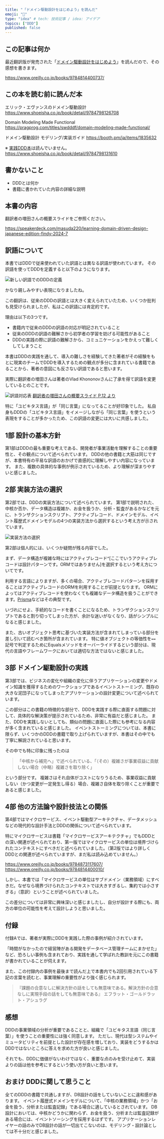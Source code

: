```yaml
---
title: "「ドメイン駆動設計をはじめよう」を読んだ"
emoji: "🦍"
type: "idea" # tech: 技術記事 / idea: アイデア
topics: ["DDD"]
published: false
---
```


## この記事は何か

最近翻訳版が発売された「[ドメイン駆動設計をはじめよう](https://www.oreilly.co.jp/books/9784814400737/)」を読んだので、その感想を書きます。

https://www.oreilly.co.jp/books/9784814400737/


## この本を読む前に読んだ本

エリック・エヴァンスのドメイン駆動設計
https://www.shoeisha.co.jp/book/detail/9784798126708

Domain Modeling Made Functional
https://pragprog.com/titles/swdddf/domain-modeling-made-functional/

ドメイン駆動設計 モデリング/実装ガイド
https://booth.pm/ja/items/1835632


※ [実践DDD本](https://amzn.asia/d/3aMYS20)は読んでいません。
https://www.shoeisha.co.jp/book/detail/9784798131610

## 書かないこと

- DDDとは何か
- 書籍に書かれていた内容の詳細な説明

## 本書の内容

翻訳者の増田さんの概要スライドをご参照ください。

https://speakerdeck.com/masuda220/learning-domain-driven-design-japanese-edition-findy-2024-7

## 訳語について

本書ではDDDで従来使われていた訳語とは異なる訳語が使われています。
その訳語を使ってDDDを定義すると以下のようになります。

![新しい訳語でのDDDの定義](/images//start-ddd-slide-p13.png)

かなり親しみやすい表現になりましたね。

この翻訳は、従来のDDDの訳語とは大きく変えられていたため、いくつか批判も見受けられましたが、私はこの訳語には肯定的です。

理由は以下の3つです。
- 書籍内で従来のDDDの訳語の対応が明記されていること
- 従来のDDDの訳語の難解さから初学者の学習を妨げる可能性があること
- DDDの実践の際に訳語の難解さから、コミュニケーションをかえって難しくしてしまうこと

本書はDDDの実践を通して、導入の難しさを経験してきた著者がその経験をもとに現実のチームでDDDを導入するための観点が多分に含まれている書籍であることから、著者の意図にも反さない訳語であると思います。

実際に翻訳者の増田さんは著者のVlad Khononovさんに了承を得て訳語を変更しているとのことです。

![訳語対応表](/images//start-ddd-slide-p12.png)
[翻訳者の増田さんの概要スライド P.12 より](https://speakerdeck.com/masuda220/learning-domain-driven-design-japanese-edition-findy-2024-7)

特に「ユビキタス言語」が「同じ言葉」になってることが好印象でした。
私自身もDDDの「ユビキタス言語」をイメージしながら「同じ言葉」を使うという表現をすることが多かったため、この訳語の変更には大いに共感しました。

## 1部 設計の基本方針

第1部はDDDの最も重要な考えである、開発者が事業活動を理解することの重要性と、その観点について述べられています。
DDDの他の書籍と大筋は同じですが、本書特有の平易な訳語のおかげで直感的に理解しやすい内容になっています。
また、複数の具体的な事例が例示されているため、より理解が深まりやすいと感じました。

## 2部 実装方法の選択

第2部では、DDDの実装方法について述べられています。
第1部で説明された、中核か否か、データ構造は複雑か、お金を扱うか、分析・監査があるかなどを元に、トランザクションスクリプト、アクティブレコード、ドメインモデル、イベント履歴式ドメインモデルの4つの実装方法から選択するという考え方が示されています。

![実装方法の選択](/images//start-ddd-slide-p39.png)

第2部は個人的には、いくつか疑問が残る内容でした。

まず、データ構造が複雑な時にはアクティブレコード^[ここでいうアクティブレコードは設計パターンです。ORMではありません]を選択するという考え方についてです。

利用する言語によりますが、多くの場合、アクティブレコードパターンを採用することはアクティブレコードのORMを利用することが前提となります。
ORMによってはアクティブレコードを使わなくても複雑なデータ構造を扱うことができます。[Prisma](https://www.prisma.io/docs)などはその典型です。

いづれにせよ、手続的なコードを書くことになるため、トランザクションスクリプトであると割り切ってしまった方が、余計な迷いがなくなり、話がシンプルになると感じました。

また、古いオブジェクト思考に基づいた実装方法が含まれてしまっている部分を差し引いて読むべき箇所が含まれています。
特に値オブジェクトの等価性を`==`記号で判定するためにEqualsメソッドをオーバーライドするという部分は、現代の言語やフレームワークにおいては適切な方法ではないと感じました。

## 3部 ドメイン駆動設計の実践

第3部では、ビジネスの変化や組織の変化に伴うアプリケーションの変更やドメイン知識を獲得するためのワークショップであるイベントストーミング、既存の大きな泥団子になってしまったアプリケーションの設計変更について述べられています。

この部分はこの書籍の特徴的な部分で、DDDを実践する際に直面する問題に対して、具体的な解決策が提示されているため、非常に有益だと感じました。
また、DDDを実践しないとしても、類似の問題に直面した際にも参考になる内容が多く含まれていると感じました。
イベントストーミングについては、本書に限らず、いくつかのDDDの書籍で取り上げられていますが、本書はその中でも丁寧に解説されていると思います。

その中でも特に印象に残ったのは
> 「中核から補完へ」で述べられている、「（その）複雑さが事業収益に貢献しない場合（中略）複雑さを取り除く」

という部分です。
複雑さはそれ自体がコストになりうるため、事業収益に貢献しない（かつ変更が一定発生し得る）場合、複雑さ自体を取り除くことが重要であると感じました。


## 4部 他の方法論や設計技法との関係

第4部ではマイクロサービス、イベント駆動型アーキテクチャ、データメッシュなどの現代的な設計手法とDDDの関係について述べられています。

特にマイクロサービスは書籍「マイクロサービスアーキテクチャ」でもDDDとの深い関連が述べられており、第一版ではマイクロサービスの単位は境界づけられたコンテキストにすべきだと述べられていました。（第2版ではより詳しくDDDとの関連が述べられていますが、まだ私は読み込めていません。）

https://www.oreilly.co.jp/books/9784873117607/
https://www.oreilly.co.jp/books/9784814400010/

しかし、本書では「マイクロサービスの単位はサブドメイン（業務領域）にすべきだ。なぜなら境界づけられたコンテキストでは大きすぎるし、集約では小さすぎる」（意訳）ということが述べられていました。

この差分については非常に興味深いと感じましたし、自分が設計する際にも、両方の単位の可能性を考えて設計しようと思いました。

## 付録

付録Aでは、著者が実際にDDDを実践した際の事例が紹介されています。

「時間がなかったので経営陣がある開発をデータベース管理チームにまかせた」など、恐ろしい事例も含まれており、実践を通して学ばれた教訓を元にこの書籍が書かれていることが伺えます。

また、この付録内の事例を最後まで読んだ上で本書内でも2回引用されている下記の言葉を読むと、事業理解の重要性がより強く感じられます。
>『課題の合意なしに解決方針の話をしても無意味である。解決方針の合意なしに実現手段の話をしても無意味である』 エフラット・ゴールドラット・アシュラグ

## 感想

DDDの事業領域の分析が重要であることと、組織で「ユビキタス言語（同じ言葉）」を使うことの重要性には強く同意します。
ただし、現代は型システムやイミュータビリティを前提とした設計が存在感を増しており、実装をどうするかはDDDではないところに答えを求めた方が良いと感じました。

それでも、DDDに価値がないわけではなく、重要な点のみを受け止めて、実装よりの話は他を参考にするという使い方が良いと思います。


## おまけ DDDに関して思うこと

全てのDDDの書籍で共通しますが、DB設計の話をしていないことに違和感があります。
イベント履歴式ドメインモデルについて、「中核の業務領域」かつ「お金を扱う、分析または監査記録」である場合に適しているとされています。
DB設計においては、中核かどうかに関わらず、お金を扱う、分析または監査記録がある場合には、イベントソーシングを採用するはずです。
アプリケーションレイヤーの話のみでDB設計の話が一切出てこないのは、モデリング・設計論としては不十分だと感じました。
